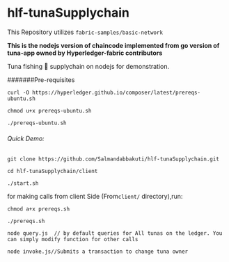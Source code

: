 # hlf-tunaSupplychain

This Repository utilizes ```fabric-samples/basic-network```

**This is the nodejs version of chaincode implemented from go version of tuna-app owned by Hyperledger-fabric contributors**

Tuna fishing 🎣 supplychain on nodejs for demonstration.

#######Pre-requisites

```
curl -O https://hyperledger.github.io/composer/latest/prereqs-ubuntu.sh

chmod u+x prereqs-ubuntu.sh

./prereqs-ubuntu.sh

```

###### Quick Demo:

```
git clone https://github.com/Salmandabbakuti/hlf-tunaSupplychain.git

cd hlf-tunaSupplychain/client

./start.sh

```
for making calls from client Side (From```client/``` directory),run:
```
chmod a+x prereqs.sh

./prereqs.sh

node query.js  // by default queries for All tunas on the ledger. You can simply modify function for other calls

node invoke.js//Submits a transaction to change tuna owner

```
